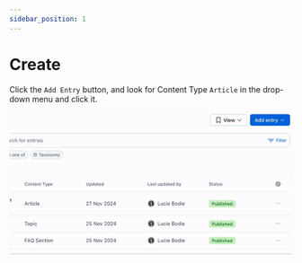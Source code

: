 ```yaml
---
sidebar_position: 1
---
```


# Create

Click the `Add Entry` button, and look for Content Type `Article` in the drop-down menu and click it.

![Create Post](/img/screen7.gif)
